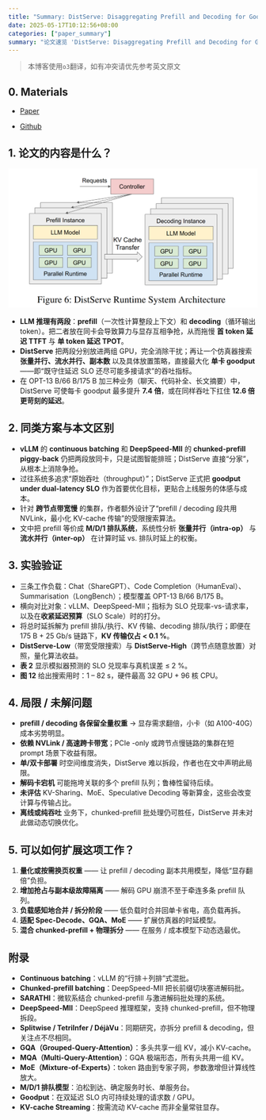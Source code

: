 ```yaml
---
title: "Summary: DistServe: Disaggregating Prefill and Decoding for Goodput-optimized Large Language Model Serving"
date: 2025-05-17T10:12:56+08:00
categories: ["paper_summary"]
summary: "论文速览 'DistServe: Disaggregating Prefill and Decoding for Goodput-optimized Large Language Model Serving'"
---
```


> 本博客使用`o3`翻译，如有冲突请优先参考英文原文

## 0. Materials

- [Paper](https://arxiv.org/pdf/2401.09670)

- [Github](https://github.com/LLMServe/DistServe)

## 1. 论文的内容是什么？

![image](architecture.png)

- **LLM 推理有两段**：**prefill**（一次性计算整段上下文）和 **decoding**（循环输出 token）。把二者放在同卡会导致算⼒与显存互相争抢，从而拖慢 **首 token 延迟 TTFT** 与 **单 token 延迟 TPOT**。
- **DistServe** 把两段分别放进两组 GPU，完全消除⼲扰；再让⼀个仿真器搜索 **张量并⾏、流水并⾏、副本数** 以及具体放置策略，直接最⼤化 **单卡 goodput**——即“既守住延迟 SLO 还尽可能多接请求”的吞吐指标。
- 在 OPT-13 B/66 B/175 B 加三种业务（聊天、代码补全、⻓⽂摘要）中，DistServe 可使每卡 goodput 最多提升 **7.4 倍**，或在同样吞吐下扛住 **12.6 倍更苛刻的延迟**。

## 2. 同类⽅案与本⽂区别

- **vLLM** 的 **continuous batching** 和 **DeepSpeed-MII** 的 **chunked-prefill piggy-back** 仍把两段放同卡，只是试图智能排班；DistServe 直接“分家”，从根本上消除争抢。
- 过往系统多追求“原始吞吐（throughput）”；DistServe 正式把 **goodput under dual-latency SLO** 作为⾸要优化目标，更贴合上线服务的体感与成本。
- 针对 **跨节点带宽慢** 的集群，作者额外设计了“prefill / decoding 段共⽤ NVLink，最小化 KV-cache 传输”的受限搜索算法。
- ⽂中把 prefill 等价成 **M/D/1 排队系统**，系统性分析 **张量并⾏（intra-op）** 与 **流水并⾏（inter-op）** 在计算时延 vs. 排队时延上的权衡。

## 3. 实验验证

- 三条⼯作负载：Chat（ShareGPT）、Code Completion（HumanEval）、Summarisation（LongBench）；模型覆盖 OPT-13 B/66 B/175 B。
- 横向对⽐对象：vLLM、DeepSpeed-MII；指标为 SLO 兑现率-vs-请求率，以及在**收紧延迟预算**（SLO Scale）时的打分。
- 将总时延拆解为 prefill 排队/执⾏、KV 传输、decoding 排队/执⾏；即便在 175 B + 25 Gb/s 链路下，**KV 传输仅占 < 0.1 %**。
- **DistServe-Low**（带宽受限搜索）与 **DistServe-High**（跨节点随意放置）对照，量化算法收益。
- **表 2** 显示模拟器预测的 SLO 兑现率与真机误差 ≤ 2 %。
- **图 12** 给出搜索⽤时：1 – 82 s，硬件最⾼ 32 GPU + 96 核 CPU。

## 4. 局限 / 未解问题

- **prefill / decoding 各保留全量权重** → 显存需求翻倍，⼩卡（如 A100-40G）成本劣势明显。
- **依赖 NVLink / 高速跨卡带宽**；PCIe -only 或跨节点慢链路的集群在短 prompt 场景下收益有限。
- **单/双卡部署** 时空间维度消失，DistServe 难以拆段，作者也在⽂中声明此局限。
- **解码卡宕机** 可能拖垮关联的多个 prefill 队列；鲁棒性留待后续。
- **未评估** KV-Sharing、MoE、Speculative Decoding 等新算⾦，这些会改变计算与传输占⽐。
- **离线或纯吞吐** 业务下，chunked-prefill 批处理仍可胜任，DistServe 并未对此做动态切换优化。

## 5. 可以如何扩展这项⼯作？

1. **量化或按需换页权重** —— 让 prefill / decoding 副本共⽤模型，降低“显存翻倍”负担。
2. **增加抢占与副本级故障隔离** —— 解码 GPU 崩溃不至于牵连多条 prefill 队列。
3. **负载感知地合并 / 拆分阶段** —— 低负载时合并回单卡省电，高负载再拆。
4. **适配 Spec-Decode、GQA、MoE** —— 扩展仿真器的时延模型。
5. **混合 chunked-prefill + 物理拆分** —— 在服务 / 成本模型下动态选最优。

## 附录

- **Continuous batching**：vLLM 的“⾏排＋列排”式混批。
- **Chunked-prefill batching**：DeepSpeed-MII 把⻓前缀切块塞进解码批。
- **SARATHI**：微软系结合 chunked-prefill 与激进解码批处理的系统。
- **DeepSpeed-MII**：DeepSpeed 推理框架，⽀持 chunked-prefill，但不物理拆段。
- **Splitwise / TetriInfer / DéjàVu**：同期研究，亦拆分 prefill & decoding，但关注点不尽相同。
- **GQA（Grouped-Query-Attention）**：多头共享⼀组 KV，减⼩ KV-cache。
- **MQA（Multi-Query-Attention）**：GQA 极端形态，所有头共用⼀组 KV。
- **MoE（Mixture-of-Experts）**：token 路由到专家子网，参数激增但计算线性放⼤。
- **M/D/1 排队模型**：泊松到达、确定服务时长、单服务台。
- **Goodput**：在双延迟 SLO 内可持续处理的请求数 / GPU。
- **KV-cache Streaming**：按需流动 KV-cache ⽽⾮全量常驻显存。
